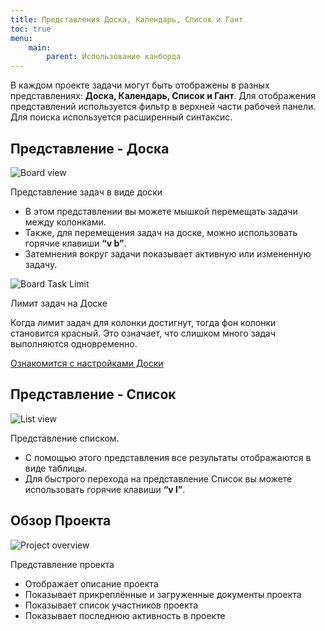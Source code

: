 ```yaml
---
title: Представления Доска, Календарь, Список и Гант
toc: true
menu:
    main:
        parent: Использование канборда
---
```


В каждом проекте задачи могут быть отображены в разных представлениях: **Доска, Календарь, Список и Гант**. Для отображения представлений используется фильтр в верхней части рабочей панели. Для поиска используется расширенный синтаксис.

Представление - Доска
---------------------

![Board view](/images/v1/board-view.png)

Представление задач в виде доски

-   В этом представлении вы можете мышкой перемещать задачи между колонками.
-   Также, для перемещения задач на доске, можно использовать горячие клавиши **“v b”**.
-   Затемнения вокруг задачи показывает активную или измененную задачу.

![Board Task Limit](/images/v1/board-task-limit.png)

Лимит задач на Доске

Когда лимит задач для колонки достигнут, тогда фон колонки становится красный. Это означает, что слишком много задач выполняются одновременно.

[Ознакомится с настройками Доски](board-configuration.markdown)

Представление - Список
----------------------

![List view](/images/v1/list-view.png)

Представление списком.

-   С помощью этого представления все результаты отображаются в виде таблицы.
-   Для быстрого перехода на представление Список вы можете использовать горячие клавиши **“v l”**.

Обзор Проекта
-------------

![Project overview](/images/v1/project-view.png)

Представление проекта

-   Отображает описание проекта
-   Показывает прикреплённые и загруженные документы проекта
-   Показывает список участников проекта
-   Показывает последнюю активность в проекте
